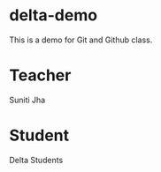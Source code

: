# delta-demo
This is a demo for Git and Github class.

# Teacher
Suniti Jha

# Student
Delta Students